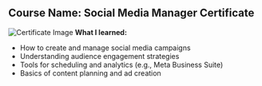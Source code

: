 ## Course Name: Social Media Manager Certificate

![Certificate Image]()
**What I learned:**
- How to create and manage social media campaigns
- Understanding audience engagement strategies
- Tools for scheduling and analytics (e.g., Meta Business Suite)
- Basics of content planning and ad creation
